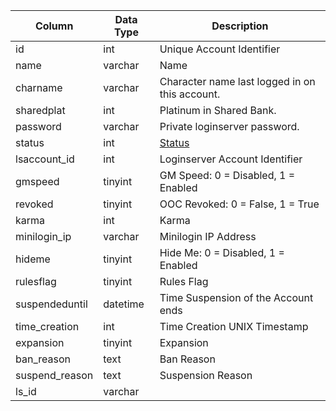 | Column         | Data Type | Description                                                               |
| -------------- | --------- | ------------------------------------------------------------------------- |
| id             | int       | Unique Account Identifier                                                 |
| name           | varchar   | Name                                                                      |
| charname       | varchar   | Character name last logged in on this account.                            |
| sharedplat     | int       | Platinum in Shared Bank.                                                  |
| password       | varchar   | Private loginserver password.                                             |
| status         | int       | [Status](https://eqemu.gitbook.io/server/categories/player/status-levels) |
| lsaccount_id   | int       | Loginserver Account Identifier                                            |
| gmspeed        | tinyint   | GM Speed: 0 = Disabled, 1 = Enabled                                       |
| revoked        | tinyint   | OOC Revoked: 0 = False, 1 = True                                          |
| karma          | int       | Karma                                                                     |
| minilogin_ip   | varchar   | Minilogin IP Address                                                      |
| hideme         | tinyint   | Hide Me: 0 = Disabled, 1 = Enabled                                        |
| rulesflag      | tinyint   | Rules Flag                                                                |
| suspendeduntil | datetime  | Time Suspension of the Account ends                                       |
| time_creation  | int       | Time Creation UNIX Timestamp                                              |
| expansion      | tinyint   | Expansion                                                                 |
| ban_reason     | text      | Ban Reason                                                                |
| suspend_reason | text      | Suspension Reason                                                         |
| ls_id          | varchar   |                                                                           |